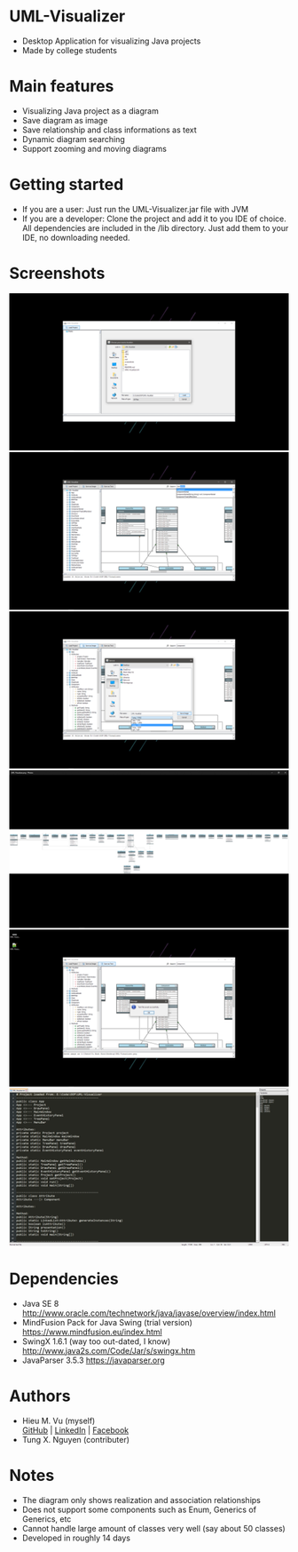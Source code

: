 # UML-Visualizer

  - Desktop Application for visualizing Java projects
  - Made by college students
  
# Main features
  
  - Visualizing Java project as a diagram
  - Save diagram as image
  - Save relationship and class informations as text
  - Dynamic diagram searching
  - Support zooming and moving diagrams
  
# Getting started

  - If you are a user: Just run the UML-Visualizer.jar file with JVM
  - If you are a developer: Clone the project and add it to you IDE of choice. All dependencies are included in the /lib directory. Just add them to your IDE, no downloading needed.
  
# Screenshots

  <img src="https://raw.githubusercontent.com/lone17/UML-Visualizer/master/screenshots/Picture1.png">
  <img src="https://raw.githubusercontent.com/lone17/UML-Visualizer/master/screenshots/Picture2.png">
  <img src="https://raw.githubusercontent.com/lone17/UML-Visualizer/master/screenshots/Picture3.png">
  <img src="https://raw.githubusercontent.com/lone17/UML-Visualizer/master/screenshots/Picture4.png">
  <img src="https://raw.githubusercontent.com/lone17/UML-Visualizer/master/screenshots/Picture5.png">
  <img src="https://raw.githubusercontent.com/lone17/UML-Visualizer/master/screenshots/Picture6.png">

# Dependencies

  - Java SE 8 
    http://www.oracle.com/technetwork/java/javase/overview/index.html
  - MindFusion Pack for Java Swing (trial version) 
    https://www.mindfusion.eu/index.html
  - SwingX 1.6.1 (way too out-dated, I know)
    http://www.java2s.com/Code/Jar/s/swingx.htm
  - JavaParser 3.5.3 
    https://javaparser.org
    
# Authors
 
  - Hieu M. Vu (myself)     
    <a href="https://github.com/lone17">GitHub</a> | <a href="https://www.linkedin.com/in/hieu-vu-268304142/">LinkedIn</a> | <a href="https://www.facebook.com/los.adve">Facebook</a>
  - Tung X. Nguyen (contributer)
  
# Notes

  - The diagram only shows realization and association relationships
  - Does not support some components such as Enum, Generics of Generics, etc
  - Cannot handle large amount of classes very well (say about 50 classes)
  - Developed in roughly 14 days
  
